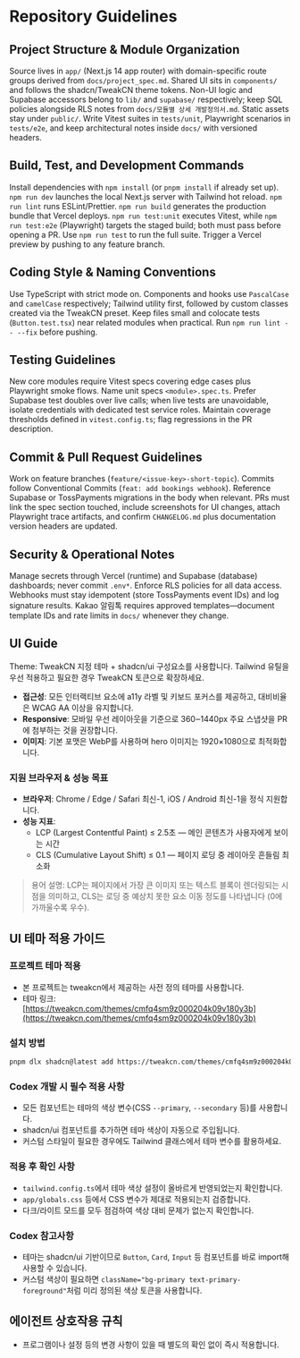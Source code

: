 # Repository Guidelines

## Project Structure & Module Organization
Source lives in `app/` (Next.js 14 app router) with domain-specific route groups derived from `docs/project_spec.md`. Shared UI sits in `components/` and follows the shadcn/TweakCN theme tokens. Non-UI logic and Supabase accessors belong to `lib/` and `supabase/` respectively; keep SQL policies alongside RLS notes from `docs/모듈별 상세 개발정의서.md`. Static assets stay under `public/`. Write Vitest suites in `tests/unit`, Playwright scenarios in `tests/e2e`, and keep architectural notes inside `docs/` with versioned headers.

## Build, Test, and Development Commands
Install dependencies with `npm install` (or `pnpm install` if already set up). `npm run dev` launches the local Next.js server with Tailwind hot reload. `npm run lint` runs ESLint/Prettier. `npm run build` generates the production bundle that Vercel deploys. `npm run test:unit` executes Vitest, while `npm run test:e2e` (Playwright) targets the staged build; both must pass before opening a PR. Use `npm run test` to run the full suite. Trigger a Vercel preview by pushing to any feature branch.

## Coding Style & Naming Conventions
Use TypeScript with strict mode on. Components and hooks use `PascalCase` and `camelCase` respectively; Tailwind utility first, followed by custom classes created via the TweakCN preset. Keep files small and colocate tests (`Button.test.tsx`) near related modules when practical. Run `npm run lint -- --fix` before pushing.

## Testing Guidelines
New core modules require Vitest specs covering edge cases plus Playwright smoke flows. Name unit specs `<module>.spec.ts`. Prefer Supabase test doubles over live calls; when live tests are unavoidable, isolate credentials with dedicated test service roles. Maintain coverage thresholds defined in `vitest.config.ts`; flag regressions in the PR description.

## Commit & Pull Request Guidelines
Work on feature branches (`feature/<issue-key>-short-topic`). Commits follow Conventional Commits (`feat: add bookings webhook`). Reference Supabase or TossPayments migrations in the body when relevant. PRs must link the spec section touched, include screenshots for UI changes, attach Playwright trace artifacts, and confirm `CHANGELOG.md` plus documentation version headers are updated.

## Security & Operational Notes
Manage secrets through Vercel (runtime) and Supabase (database) dashboards; never commit `.env*`. Enforce RLS policies for all data access. Webhooks must stay idempotent (store TossPayments event IDs) and log signature results. Kakao 알림톡 requires approved templates—document template IDs and rate limits in `docs/` whenever they change.

## UI Guide
Theme: TweakCN 지정 테마 + shadcn/ui 구성요소를 사용합니다. Tailwind 유틸을 우선 적용하고 필요한 경우 TweakCN 토큰으로 확장하세요.

- **접근성**: 모든 인터랙티브 요소에 a11y 라벨 및 키보드 포커스를 제공하고, 대비비율은 WCAG AA 이상을 유지합니다.
- **Responsive**: 모바일 우선 레이아웃을 기준으로 360‒1440px 주요 스냅샷을 PR에 첨부하는 것을 권장합니다.
- **이미지**: 기본 포맷은 WebP를 사용하며 hero 이미지는 1920×1080으로 최적화합니다.

### 지원 브라우저 & 성능 목표
- **브라우저**: Chrome / Edge / Safari 최신-1, iOS / Android 최신-1을 정식 지원합니다.
- **성능 지표**:
  - LCP (Largest Contentful Paint) ≤ 2.5초 — 메인 콘텐츠가 사용자에게 보이는 시간
  - CLS (Cumulative Layout Shift) ≤ 0.1 — 페이지 로딩 중 레이아웃 흔들림 최소화

> 용어 설명: LCP는 페이지에서 가장 큰 이미지 또는 텍스트 블록이 렌더링되는 시점을 의미하고, CLS는 로딩 중 예상치 못한 요소 이동 정도를 나타냅니다 (0에 가까울수록 우수).

## UI 테마 적용 가이드

### 프로젝트 테마 적용
- 본 프로젝트는 tweakcn에서 제공하는 사전 정의 테마를 사용합니다.
- 테마 링크: [https://tweakcn.com/themes/cmfq4sm9z000204k09v180y3b](https://tweakcn.com/themes/cmfq4sm9z000204k09v180y3b)

### 설치 방법
```bash
pnpm dlx shadcn@latest add https://tweakcn.com/themes/cmfq4sm9z000204k09v180y3b
```

### Codex 개발 시 필수 적용 사항
- 모든 컴포넌트는 테마의 색상 변수(CSS `--primary`, `--secondary` 등)를 사용합니다.
- shadcn/ui 컴포넌트를 추가하면 테마 색상이 자동으로 주입됩니다.
- 커스텀 스타일이 필요한 경우에도 Tailwind 클래스에서 테마 변수를 활용하세요.

### 적용 후 확인 사항
- `tailwind.config.ts`에서 테마 색상 설정이 올바르게 반영되었는지 확인합니다.
- `app/globals.css` 등에서 CSS 변수가 제대로 적용되는지 검증합니다.
- 다크/라이트 모드를 모두 점검하여 색상 대비 문제가 없는지 확인합니다.

### Codex 참고사항
- 테마는 shadcn/ui 기반이므로 `Button`, `Card`, `Input` 등 컴포넌트를 바로 import해 사용할 수 있습니다.
- 커스텀 색상이 필요하면 `className="bg-primary text-primary-foreground"`처럼 미리 정의된 색상 토큰을 사용합니다.

## 에이전트 상호작용 규칙
- 프로그램이나 설정 등의 변경 사항이 있을 때 별도의 확인 없이 즉시 적용합니다.
